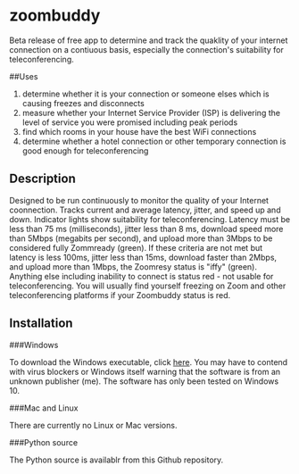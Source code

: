 # zoombuddy
Beta release of free app to determine and track the quaklity of your internet connection on a contiuous basis, especially the connection's suitability for teleconferencing. 

##Uses
1. determine whether it is your connection or someone elses which is causing freezes and disconnects
2. measure whether your Internet Service Provider (ISP) is delivering the level of service you were promised including peak periods
3. find which rooms in your house have the best WiFi connections
4. determine whether a hotel connection or other temporary connection is good enough for teleconferencing

## Description
Designed to be run continuously to monitor the quality of your Internet coonnection. Tracks current and average latency, jitter, and speed up and down. Indicator lights show suitability for teleconferencing. Latency must be less than 75 ms (milliseconds), jitter less than 8 ms, download speed more than 5Mbps (megabits per second), and upload more than 3Mbps to be considered fully Zommready (green). If these criteria are not met but latency is less 100ms, jitter less than 15ms, download faster than 2Mbps, and upload more than 1Mbps, the Zoomresy status is "iffy" (green). Anything else including inability to connect is status red - not usable for teleconferencing. You will usually find yourself freezing on Zoom and other teleconferencing platforms if your Zoombuddy status is red.

## Installation

###Windows

To download the Windows executable, click [here](https://github.com/tevslin/zoombuddy/raw/main/zoombuddy.exe). You may have to contend with virus blockers or Windows itself warning that the software is from an unknown publisher (me). The software has only been tested on Windows 10.

###Mac and Linux

There are currently no Linux or Mac versions. 

###Python source

The Python source is availablr from this Github repository. 


